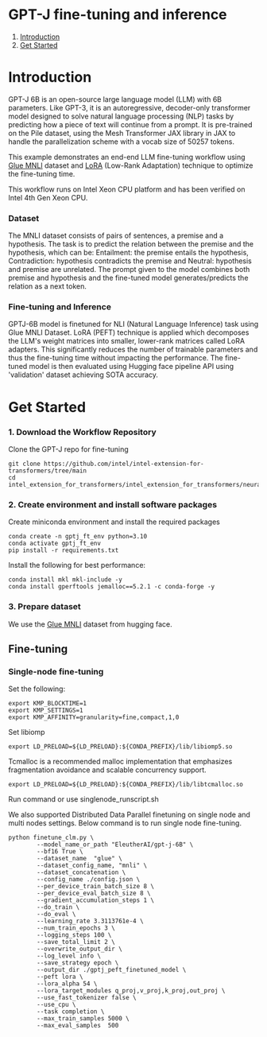 # GPT-J fine-tuning and inference


1. [Introduction](#introduction)
2. [Get Started](#get-started)

# Introduction

GPT-J 6B is an open-source large language model (LLM) with 6B parameters. Like GPT-3, it is an autoregressive, decoder-only transformer model designed to solve natural language processing (NLP) tasks by predicting how a piece of text will continue from a prompt. It is pre-trained on the Pile dataset, using the Mesh Transformer JAX library in JAX to handle the parallelization scheme with a vocab size of 50257 tokens.

This example demonstrates an end-end LLM fine-tuning workflow using [Glue MNLI](https://huggingface.co/datasets/glue/viewer/mnli/train) dataset and [LoRA](https://arxiv.org/abs/2106.09685) (Low-Rank Adaptation) technique to optimize the fine-tuning time.

This workflow runs on Intel Xeon CPU platform and has been verified on Intel 4th Gen Xeon CPU.

### Dataset
The MNLI dataset consists of pairs of sentences, a premise and a hypothesis. The task is to predict the relation between the premise and the hypothesis, which can be:
Entailment: the premise entails the hypothesis, 
Contradiction: hypothesis contradicts the premise and
Neutral: hypothesis and premise are unrelated. The prompt given to the model combines both premise and hypothesis and the fine-tuned model generates/predicts the relation as a next token.

### Fine-tuning and Inference
GPTJ-6B model is finetuned for NLI (Natural Language Inference) task using Glue MNLI Dataset. LoRA (PEFT) technique is applied which decomposes the LLM's weight matrices into smaller, lower-rank matrices called LoRA adapters. This significantly reduces the number of trainable parameters and thus the fine-tuning time without impacting the performance.
The fine-tuned model is then evaluated using Hugging face pipeline API using 'validation' dataset achieving SOTA accuracy.


# Get Started

### 1. Download the Workflow Repository

Clone the GPT-J repo for fine-tuning
```
git clone https://github.com/intel/intel-extension-for-transformers/tree/main
cd intel_extension_for_transformers/intel_extension_for_transformers/neural_chat/examples/finetuning/text_generation
```

### 2. Create environment and install software packages

Create miniconda environment and install the required packages
```
conda create -n gptj_ft_env python=3.10
conda activate gptj_ft_env
pip install -r requirements.txt
```

Install the following for best performance:
```
conda install mkl mkl-include -y
conda install gperftools jemalloc==5.2.1 -c conda-forge -y
```

### 3. Prepare dataset
We use the [Glue MNLI](https://huggingface.co/datasets/glue/viewer/mnli/train) dataset from hugging face.

## Fine-tuning

### Single-node fine-tuning
Set the following:
```
export KMP_BLOCKTIME=1
export KMP_SETTINGS=1
export KMP_AFFINITY=granularity=fine,compact,1,0
```

Set libiomp
```
export LD_PRELOAD=${LD_PRELOAD}:${CONDA_PREFIX}/lib/libiomp5.so
```

Tcmalloc is a recommended malloc implementation that emphasizes fragmentation avoidance and scalable concurrency support.
```
export LD_PRELOAD=${LD_PRELOAD}:${CONDA_PREFIX}/lib/libtcmalloc.so
```

Run command or use singlenode_runscript.sh

We also supported Distributed Data Parallel finetuning on single node and multi nodes settings. 
Below command is to run single node fine-tuning.


```
python finetune_clm.py \
        --model_name_or_path "EleutherAI/gpt-j-6B" \
        --bf16 True \
        --dataset_name  "glue" \
        --dataset_config_name, "mnli" \
        --dataset_concatenation \
        --config_name ./config.json \
        --per_device_train_batch_size 8 \
        --per_device_eval_batch_size 8 \
        --gradient_accumulation_steps 1 \
        --do_train \
        --do_eval \
        --learning_rate 3.3113761e-4 \
        --num_train_epochs 3 \
        --logging_steps 100 \
        --save_total_limit 2 \
        --overwrite_output_dir \
        --log_level info \
        --save_strategy epoch \
        --output_dir ./gptj_peft_finetuned_model \
        --peft lora \
        --lora_alpha 54 \
        --lora_target_modules q_proj,v_proj,k_proj,out_proj \
        --use_fast_tokenizer false \
        --use_cpu \
        --task completion \
        --max_train_samples 5000 \
        --max_eval_samples  500  

```
